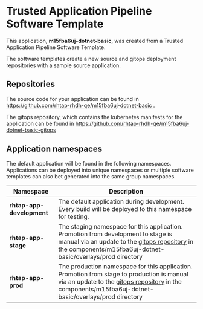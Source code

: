 # Trusted Application Pipeline Software Template

This application, **m15fba6uj-dotnet-basic**, was created from a Trusted Application Pipeline Software Template.

The software templates create a new source and gitops deployment repositories with a sample source application. 

## Repositories

The source code for your application can be found in [https://github.com/rhtap-rhdh-qe/m15fba6uj-dotnet-basic ](https://github.com/rhtap-rhdh-qe/m15fba6uj-dotnet-basic ).
 
The gitops repository, which contains the kubernetes manifests for the application can be found in 
[https://github.com/rhtap-rhdh-qe/m15fba6uj-dotnet-basic-gitops ](https://github.com/rhtap-rhdh-qe/m15fba6uj-dotnet-basic-gitops ) 

## Application namespaces 

The default application will be found in the following namespaces. Applications can be deployed into unique namespaces or multiple software templates can also bet generated into the same group namespaces.  

|  Namespace   |  Description   |  
| -------- | -------- |   
| **rhtap-app-development** | The default application during development. Every build will be deployed to this namespace for testing. | 
| **rhtap-app-stage** | The staging namespace for this application. Promotion from development to stage is manual via an update to the [gitops repository](https://github.com/rhtap-rhdh-qe/m15fba6uj-dotnet-basic-gitops ) in the components/m15fba6uj-dotnet-basic/overlays/prod directory |  
| **rhtap-app-prod** | The production namespace for this application. Promotion from stage to production is manual via an update to the [gitops repository](https://github.com/rhtap-rhdh-qe/m15fba6uj-dotnet-basic-gitops ) in the components/m15fba6uj-dotnet-basic/overlays/prod directory | 